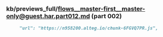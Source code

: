 ### kb/previews_full/flows__master-first__master-only@guest.har.part012.md (part 002)

```md
     "url": "https://n958200.alteg.io/chunk-6FGVQ7PR.js",
       
```

```
